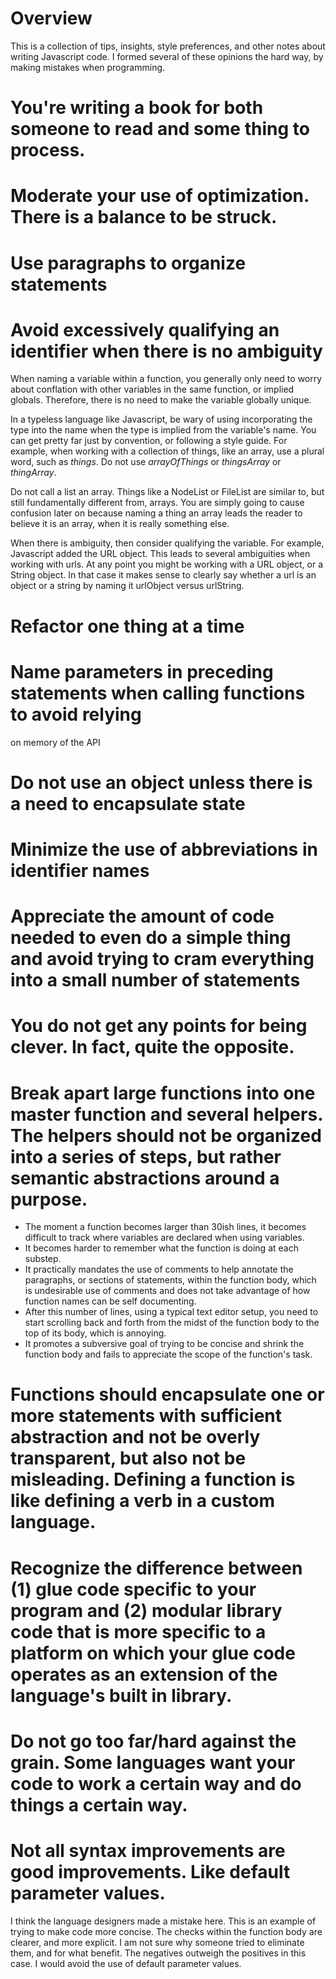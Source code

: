 # Overview

This is a collection of tips, insights, style preferences, and other notes about
writing Javascript code. I formed several of these opinions the hard way, by
making mistakes when programming.

# You're writing a book for both someone to read and some thing to process.

# Moderate your use of optimization. There is a balance to be struck.

# Use paragraphs to organize statements

# Avoid excessively qualifying an identifier when there is no ambiguity

When naming a variable within a function, you generally only need to worry about
conflation with other variables in the same function, or implied globals.
Therefore, there is no need to make the variable globally unique.

In a typeless language like Javascript, be wary of using incorporating the type
into the name when the type is implied from the variable's name. You can get
pretty far just by convention, or following a style guide. For example, when
working with a collection of things, like an array, use a plural word, such as
*things*. Do not use *arrayOfThings* or *thingsArray* or *thingArray*.

Do not call a list an array. Things like a NodeList or FileList are similar to,
but still fundamentally different from, arrays. You are simply going to cause
confusion later on because naming a thing an array leads the reader to believe
it is an array, when it is really something else.

When there is ambiguity, then consider qualifying the variable. For example,
Javascript added the URL object. This leads to several ambiguities when working
with urls. At any point you might be working with a URL object, or a String
object. In that case it makes sense to clearly say whether a url is an object
or a string by naming it urlObject versus urlString.

# Refactor one thing at a time

# Name parameters in preceding statements when calling functions to avoid relying
on memory of the API

# Do not use an object unless there is a need to encapsulate state

# Minimize the use of abbreviations in identifier names

# Appreciate the amount of code needed to even do a simple thing and avoid trying to cram everything into a small number of statements

# You do not get any points for being clever. In fact, quite the opposite.

# Break apart large functions into one master function and several helpers. The helpers should not be organized into a series of steps, but rather semantic abstractions around a purpose.

* The moment a function becomes larger than 30ish lines, it becomes difficult to track where variables are declared when using variables.
* It becomes harder to remember what the function is doing at each substep.
* It practically mandates the use of comments to help annotate the paragraphs, or sections of statements, within the function body, which is undesirable use of comments and does not take advantage of how function names can be self documenting.
* After this number of lines, using a typical text editor setup, you need to start scrolling back and forth from the midst of the function body to the top of its body, which is annoying.
* It promotes a subversive goal of trying to be concise and shrink the function body and fails to appreciate the scope of the function's task.

# Functions should encapsulate one or more statements with sufficient abstraction and not be overly transparent, but also not be misleading. Defining a function is like defining a verb in a custom language.

# Recognize the difference between (1) glue code specific to your program and (2) modular library code that is more specific to a platform on which your glue code operates as an extension of the language's built in library.

# Do not go too far/hard against the grain. Some languages want your code to work a certain way and do things a certain way.

# Not all syntax improvements are good improvements. Like default parameter values.

I think the language designers made a mistake here. This is an example of trying to make code more concise. The checks within the function body are clearer, and more explicit. I am not sure why someone tried to eliminate them, and for what benefit. The negatives outweigh the positives in this case. I would avoid the use of default parameter values.
